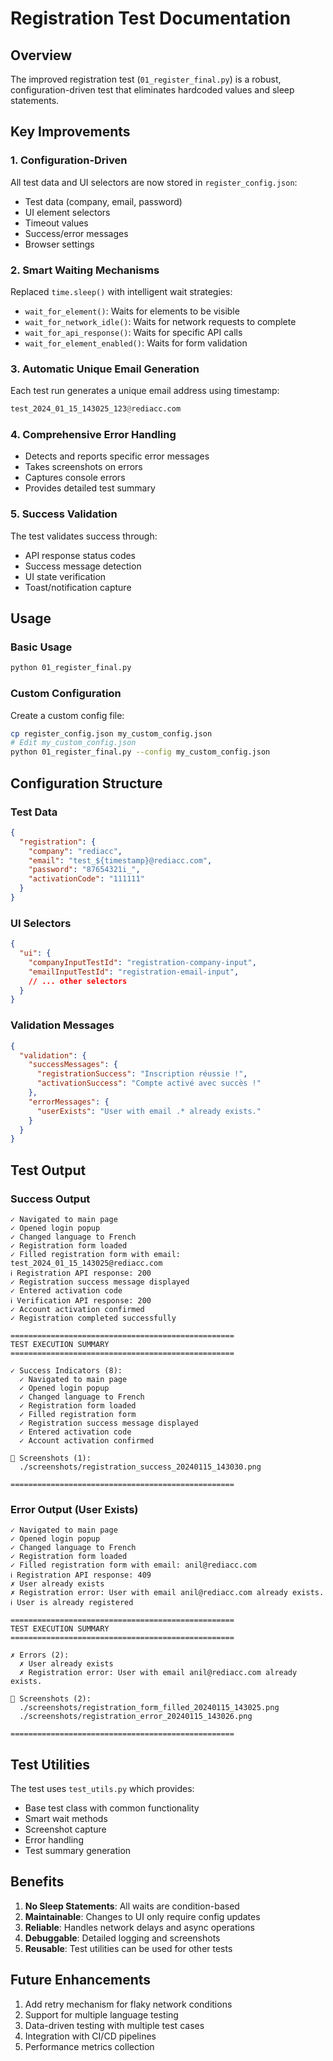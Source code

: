 # Registration Test Documentation

## Overview
The improved registration test (`01_register_final.py`) is a robust, configuration-driven test that eliminates hardcoded values and sleep statements.

## Key Improvements

### 1. Configuration-Driven
All test data and UI selectors are now stored in `register_config.json`:
- Test data (company, email, password)
- UI element selectors
- Timeout values
- Success/error messages
- Browser settings

### 2. Smart Waiting Mechanisms
Replaced `time.sleep()` with intelligent wait strategies:
- `wait_for_element()`: Waits for elements to be visible
- `wait_for_network_idle()`: Waits for network requests to complete
- `wait_for_api_response()`: Waits for specific API calls
- `wait_for_element_enabled()`: Waits for form validation

### 3. Automatic Unique Email Generation
Each test run generates a unique email address using timestamp:
```python
test_2024_01_15_143025_123@rediacc.com
```

### 4. Comprehensive Error Handling
- Detects and reports specific error messages
- Takes screenshots on errors
- Captures console errors
- Provides detailed test summary

### 5. Success Validation
The test validates success through:
- API response status codes
- Success message detection
- UI state verification
- Toast/notification capture

## Usage

### Basic Usage
```bash
python 01_register_final.py
```

### Custom Configuration
Create a custom config file:
```bash
cp register_config.json my_custom_config.json
# Edit my_custom_config.json
python 01_register_final.py --config my_custom_config.json
```

## Configuration Structure

### Test Data
```json
{
  "registration": {
    "company": "rediacc",
    "email": "test_${timestamp}@rediacc.com",
    "password": "87654321i_",
    "activationCode": "111111"
  }
}
```

### UI Selectors
```json
{
  "ui": {
    "companyInputTestId": "registration-company-input",
    "emailInputTestId": "registration-email-input",
    // ... other selectors
  }
}
```

### Validation Messages
```json
{
  "validation": {
    "successMessages": {
      "registrationSuccess": "Inscription réussie !",
      "activationSuccess": "Compte activé avec succès !"
    },
    "errorMessages": {
      "userExists": "User with email .* already exists."
    }
  }
}
```

## Test Output

### Success Output
```
✓ Navigated to main page
✓ Opened login popup
✓ Changed language to French
✓ Registration form loaded
✓ Filled registration form with email: test_2024_01_15_143025@rediacc.com
ℹ Registration API response: 200
✓ Registration success message displayed
✓ Entered activation code
ℹ Verification API response: 200
✓ Account activation confirmed
✓ Registration completed successfully

==================================================
TEST EXECUTION SUMMARY
==================================================

✓ Success Indicators (8):
  ✓ Navigated to main page
  ✓ Opened login popup
  ✓ Changed language to French
  ✓ Registration form loaded
  ✓ Filled registration form
  ✓ Registration success message displayed
  ✓ Entered activation code
  ✓ Account activation confirmed

📸 Screenshots (1):
  ./screenshots/registration_success_20240115_143030.png

==================================================
```

### Error Output (User Exists)
```
✓ Navigated to main page
✓ Opened login popup
✓ Changed language to French
✓ Registration form loaded
✓ Filled registration form with email: anil@rediacc.com
ℹ Registration API response: 409
✗ User already exists
✗ Registration error: User with email anil@rediacc.com already exists.
ℹ User is already registered

==================================================
TEST EXECUTION SUMMARY
==================================================

✗ Errors (2):
  ✗ User already exists
  ✗ Registration error: User with email anil@rediacc.com already exists.

📸 Screenshots (2):
  ./screenshots/registration_form_filled_20240115_143025.png
  ./screenshots/registration_error_20240115_143026.png

==================================================
```

## Test Utilities

The test uses `test_utils.py` which provides:
- Base test class with common functionality
- Smart wait methods
- Screenshot capture
- Error handling
- Test summary generation

## Benefits

1. **No Sleep Statements**: All waits are condition-based
2. **Maintainable**: Changes to UI only require config updates
3. **Reliable**: Handles network delays and async operations
4. **Debuggable**: Detailed logging and screenshots
5. **Reusable**: Test utilities can be used for other tests

## Future Enhancements

1. Add retry mechanism for flaky network conditions
2. Support for multiple language testing
3. Data-driven testing with multiple test cases
4. Integration with CI/CD pipelines
5. Performance metrics collection
